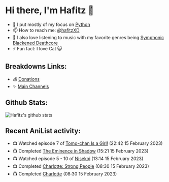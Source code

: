 # Hi there, I'm Hafitz 👋
- 🐍 I put mostly of my focus on [Python](https://python.org)
- 📫 How to reach me: [@hafitzXD](https://t.me/hafitzXD)
- 🎵 I also love listening to music with my favorite genres being [Symphonic Blackened Deathcore](https://youtu.be/qyYmS_iBcy4)
- ⚡ Fun fact: I love Cat 😺

## Breakdowns Links:
- 💰 [Donations](https://t.me/TheBreakdowns/2)
- ✨ [Main Channels](https://t.me/TheBreakdowns)

## Github Stats:
![Hafitz's github stats](https://github-readme-stats.vercel.app/api?username=breakdowns&show_icons=true&count_private=true&bg_color=00000000&text_color=777)

## Recent AniList activity:
<!-- ANILIST_ACTIVITY:start -->

-   📺 Watched episode 7 of [Tomo-chan Is a Girl!](https://anilist.co/anime/151806) (22:42 15 February 2023)
-   📺 Completed [The Eminence in Shadow](https://anilist.co/anime/130298) (15:21 15 February 2023)
-   📺 Watched episode 5 - 10 of [Nisekoi](https://anilist.co/anime/18897) (13:14 15 February 2023)
-   📺 Completed [Charlotte: Strong People](https://anilist.co/anime/21339) (08:30 15 February 2023)
-   📺 Completed [Charlotte](https://anilist.co/anime/20997) (08:30 15 February 2023)

<!-- ANILIST_ACTIVITY:end -->
